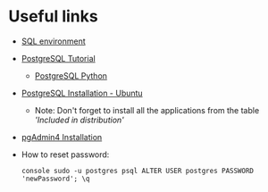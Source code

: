 # Useful links

* [SQL environment](https://sqliteonline.com)
* [PostgreSQL Tutorial](https://www.postgresqltutorial.com)
  * [PostgreSQL Python](https://www.postgresqltutorial.com/postgresql-python/)
* [PostgreSQL Installation - Ubuntu](https://www.postgresql.org/download/linux/ubuntu/)
  * Note: Don't forget to install all the applications from the table *'Included in distribution'*
* [pgAdmin4 Installation](https://www.edivaldobrito.com.br/pgadmin4-no-ubuntu/)
* How to reset password:

    `console
    sudo -u postgres psql
    ALTER USER postgres PASSWORD 'newPassword';
    \q
    `
